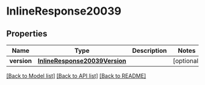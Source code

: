 # InlineResponse20039

## Properties
Name | Type | Description | Notes
------------ | ------------- | ------------- | -------------
**version** | [**InlineResponse20039Version**](InlineResponse20039Version.md) |  | [optional] 

[[Back to Model list]](../README.md#documentation-for-models) [[Back to API list]](../README.md#documentation-for-api-endpoints) [[Back to README]](../README.md)



